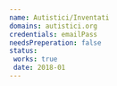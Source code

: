 ```yaml
---
name: Autistici/Inventati
domains: autistici.org
credentials: emailPass
needsPreperation: false
status:
 works: true
 date: 2018-01
---
```


